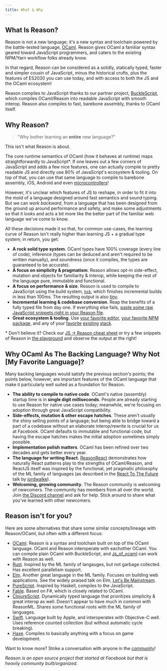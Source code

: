 ```yaml
---
title: What & Why
---
```


## What Is Reason?

Reason is not a new language; it's a new syntax and toolchain powered by the battle-tested language, [OCaml](http://ocaml.org). Reason gives OCaml a familiar syntax geared toward JavaScript programmers, and caters to the existing NPM/Yarn workflow folks already know.

In that regard, Reason can be considered as a solidly, statically typed, faster and simpler cousin of JavaScript, minus the historical crufts, plus the features of ES2030 you can use today, and with access to both the JS and the OCaml ecosystem!

Reason compiles to JavaScript thanks to our partner project, [BuckleScript](https://bucklescript.github.io), which compiles OCaml/Reason into readable JavaScript with smooth interop. Reason also compiles to fast, barebone assembly, thanks to OCaml itself.

## Why Reason?

> "Why bother learning an **entire** new language?"

This isn't what Reason is about.

The core runtime semantics of OCaml (how it behaves at runtime) maps straightforwardly to JavaScript\*. If one leaves out a few corners of JavaScript and adds a few nice features, one can actually compile to pretty readable JS and directly use 80% of JavaScript's ecosystem & tooling. On top of that, you can use that same language to compile to barebone assembly, iOS, Android and even [microcontrollers](http://www.algo-prog.info/ocapic/web/index.php?id=ocapic)!

However, it's unclear which features of JS to reshape, in order to fit it into the mold of a language designed around fast semantics and sound typing. But we can _work backward_, from a language that has been designed from the ground up around performance and safety, and make some adjustments so that it looks and acts a bit more like the better part of the familiar web language we've come to know.

All these decisions made it so that, for common use-cases, the learning curve of Reason isn't really higher than learning JS + a gradual type system; in return, you get:

- **A rock solid type system**. OCaml types have 100% coverage (every line of code), inference (types can be deduced and aren't required to be written manually), and soundness (once it compiles, the types are guaranteed to be accurate).
- **A focus on simplicity & pragmatism**. Reason allows opt-in side-effect, mutation and objects for familiarity & interop, while keeping the rest of the language pure, immutable and functional.
- **A focus on performance & size**. Reason is used to compile to JavaScript using the build system, [`bsb`](https://bucklescript.github.io/docs/en/build-overview.html), which finishes incremental builds in less than 100ms. The resulting output is also [tiny](https://twitter.com/bobzhang1988/status/827562467148623875).
- **Incremental learning & codebase conversion**. Reap the benefits of a fully typed file from day one. If everything else fails, [paste some raw JavaScript snippets right in your Reason file](interop.md).
- **Great ecosystem & tooling**. Use [your favorite editor](editor-plugins.md), [your favorite NPM package](libraries.md), and any of your [favorite](https://github.com/reasonml/reason-react) [existing](https://github.com/reasonml-community/bs-jest) [stack](https://webpack.js.org).

\* Don't believe it? Check our [JS -> Reason cheat sheet](syntax-cheatsheet.md) or try a few snippets of Reason in [the playground](/try.html) and observe the output at the right!

## Why OCaml As The Backing Language? Why Not [My Favorite Language]?

Many backing languages would satisfy the previous section's points; the points below, however, are important features of the OCaml language that make it particularly well suited as a foundation for Reason.

- **The ability to compile to native code**. OCaml's native (assembly) startup time is in **single digit milliseconds**. People are already starting to use Reason for native use cases today; meanwhile, we're focusing on adoption through great JavaScript compatibility.
- **Side-effects, mutation & other escape hatches**. These aren't usually the shiny selling points of a language; but being able to bridge toward a part of a codebase without an elaborate interop/rewrite is crucial for us at Facebook. OCaml defaults to immutable and functional code, but having the escape hatches makes the initial adoption sometimes simply possible.
- **Implementation polish matters**. OCaml has been refined over two decades and gets better every year.
- **The language for writing React**. [ReasonReact](//reasonml.github.io/reason-react/) demonstrates how naturally React patterns play to the strengths of OCaml/Reason, and ReactJS itself was inspired by the functional, yet pragmatic philosophy of the ML family of languages (as described in the [React To The Future](https://www.youtube.com/watch?v=5fG_lyNuEAw) talk by [jordwalke](https://twitter.com/jordwalke)).
- **Welcoming, growing community**. The Reason community is welcoming of newcomers. The community has members from all over the world. Join [the Discord channel](https://discord.gg/UugQtbW) and ask for help. Stick around to share what you've learned with other newcomers.

## Reason isn't for you?

Here are some alternatives that share some similar concepts/lineage with Reason/OCaml, but often with a different focus:

- [OCaml](http://ocaml.org). Reason is a syntax and toolchain built on top of the OCaml language. OCaml and Reason interoperate with eachother OCaml. You can compile plain OCaml with BuckleScript, and [Js_of_ocaml](http://ocsigen.org/js_of_ocaml/) can work with Reason as well.
- [Rust](http://rust-lang.org). Inspired by the ML family of langauges, but not garbage collected. Has excellent parallelism support.
- [Elm](http://elm-lang.org). Another great language in the ML family. Focuses on building web applications. See the widely praised talk on Elm, [Let's Be Mainstream](https://www.youtube.com/watch?v=oYk8CKH7OhE).
- [PureScript](http://www.purescript.org). Inspired by Haskell, compiles to the JavaScript.
- [Fable](http://fable.io/). Based on F#, which is closely related to OCaml.
- [ClojureScript](https://clojurescript.org). Dynamically typed language that prioritizes simplicity & great interop as well. Doesn't appear to have much in common with ReasonML. Shares some functional roots with the ML family of languages.
- [Swift](https://www.apple.com/swift/). Language built by Apple, and interoperates with Objective-C well. Uses reference counted collection (but without automatic cycle breaking).
- [Haxe](https://haxe.org). Compiles to basically anything with a focus on game development.

Want to know more? Strike a conversation with anyone in the [community](community.md)!

_Reason is an open source project that started at Facebook but that is heavily community built/organized_.

